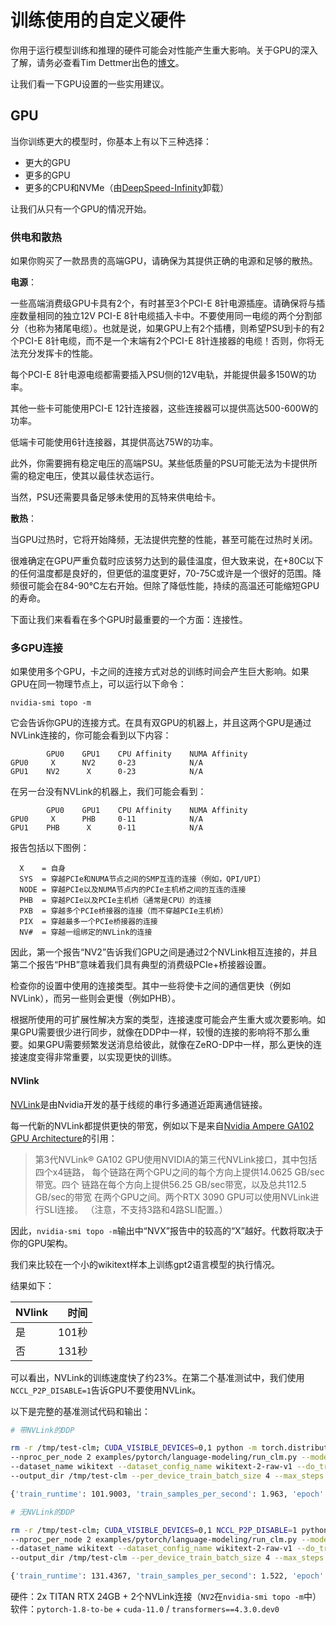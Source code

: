 <!---
版权所有2022年HuggingFace团队。保留所有权利。

根据Apache许可证2.0版（“许可证”）许可；
除非符合许可，否则禁止使用此文件。
你可以在以下获得许可证的副本

     http://www.apache.org/licenses/LICENSE-2.0

请注意，此文件采用Markdown格式，但包含我们doc-builder的特定语法（类似于MDX），在Markdown查看器中可能无法正确呈现。

-->


# 训练使用的自定义硬件

你用于运行模型训练和推理的硬件可能会对性能产生重大影响。关于GPU的深入了解，请务必查看Tim Dettmer出色的[博文](https://timdettmers.com/2020/09/07/which-gpu-for-deep-learning/)。

让我们看一下GPU设置的一些实用建议。

## GPU
当你训练更大的模型时，你基本上有以下三种选择：

- 更大的GPU
- 更多的GPU
- 更多的CPU和NVMe（由[DeepSpeed-Infinity](main_classes/deepspeed#nvme-support)卸载）

让我们从只有一个GPU的情况开始。

### 供电和散热

如果你购买了一款昂贵的高端GPU，请确保为其提供正确的电源和足够的散热。

**电源**：

一些高端消费级GPU卡具有2个，有时甚至3个PCI-E 8针电源插座。请确保将与插座数量相同的独立12V PCI-E 8针电缆插入卡中。不要使用同一电缆的两个分割部分（也称为猪尾电缆）。也就是说，如果GPU上有2个插槽，则希望PSU到卡的有2个PCI-E 8针电缆，而不是一个末端有2个PCI-E 8针连接器的电缆！否则，你将无法充分发挥卡的性能。

每个PCI-E 8针电源电缆都需要插入PSU侧的12V电轨，并能提供最多150W的功率。

其他一些卡可能使用PCI-E 12针连接器，这些连接器可以提供高达500-600W的功率。

低端卡可能使用6针连接器，其提供高达75W的功率。

此外，你需要拥有稳定电压的高端PSU。某些低质量的PSU可能无法为卡提供所需的稳定电压，使其以最佳状态运行。

当然，PSU还需要具备足够未使用的瓦特来供电给卡。

**散热**：

当GPU过热时，它将开始降频，无法提供完整的性能，甚至可能在过热时关闭。

很难确定在GPU严重负载时应该努力达到的最佳温度，但大致来说，在+80C以下的任何温度都是良好的，但更低的温度更好，70-75C或许是一个很好的范围。降频很可能会在84-90°C左右开始。但除了降低性能，持续的高温还可能缩短GPU的寿命。

下面让我们来看看在多个GPU时最重要的一个方面：连接性。

### 多GPU连接

如果使用多个GPU，卡之间的连接方式对总的训练时间会产生巨大影响。如果GPU在同一物理节点上，可以运行以下命令：

```
nvidia-smi topo -m
```

它会告诉你GPU的连接方式。在具有双GPU的机器上，并且这两个GPU是通过NVLink连接的，你可能会看到以下内容：

```
        GPU0    GPU1    CPU Affinity    NUMA Affinity
GPU0     X      NV2     0-23            N/A
GPU1    NV2      X      0-23            N/A
```

在另一台没有NVLink的机器上，我们可能会看到： 
```
        GPU0    GPU1    CPU Affinity    NUMA Affinity
GPU0     X      PHB     0-11            N/A
GPU1    PHB      X      0-11            N/A
```

报告包括以下图例：

```
  X    = 自身
  SYS  = 穿越PCIe和NUMA节点之间的SMP互连的连接（例如，QPI/UPI）
  NODE = 穿越PCIe以及NUMA节点内的PCIe主机桥之间的互连的连接
  PHB  = 穿越PCIe以及PCIe主机桥（通常是CPU）的连接
  PXB  = 穿越多个PCIe桥接器的连接（而不穿越PCIe主机桥）
  PIX  = 穿越最多一个PCIe桥接器的连接
  NV#  = 穿越一组绑定的NVLink的连接
```

因此，第一个报告“NV2”告诉我们GPU之间是通过2个NVLink相互连接的，并且第二个报告“PHB”意味着我们具有典型的消费级PCIe+桥接器设置。

检查你的设置中使用的连接类型。其中一些将使卡之间的通信更快（例如NVLink），而另一些则会更慢（例如PHB）。

根据所使用的可扩展性解决方案的类型，连接速度可能会产生重大或次要影响。如果GPU需要很少进行同步，就像在DDP中一样，较慢的连接的影响将不那么重要。如果GPU需要频繁发送消息给彼此，就像在ZeRO-DP中一样，那么更快的连接速度变得非常重要，以实现更快的训练。

#### NVlink

[NVLink](https://en.wikipedia.org/wiki/NVLink)是由Nvidia开发的基于线缆的串行多通道近距离通信链接。

每一代新的NVLink都提供更快的带宽，例如以下是来自[Nvidia Ampere GA102 GPU Architecture](https://www.nvidia.com/content/dam/en-zz/Solutions/geforce/ampere/pdf/NVIDIA-ampere-GA102-GPU-Architecture-Whitepaper-V1.pdf)的引用：

> 第3代NVLink®
> GA102 GPU使用NVIDIA的第三代NVLink接口，其中包括四个x4链路，
> 每个链路在两个GPU之间的每个方向上提供14.0625 GB/sec带宽。四个
> 链路在每个方向上提供56.25 GB/sec带宽，以及总共112.5 GB/sec的带宽
> 在两个GPU之间。两个RTX 3090 GPU可以使用NVLink进行SLI连接。
> （注意，不支持3路和4路SLI配置。）

因此，`nvidia-smi topo -m`输出中“NVX”报告中的较高的“X”越好。代数将取决于你的GPU架构。

我们来比较在一个小的wikitext样本上训练gpt2语言模型的执行情况。

结果如下：


| NVlink | 时间 |
| -----  | ---: |
| 是      | 101秒 |
| 否      | 131秒 |


可以看出，NVLink的训练速度快了约23%。在第二个基准测试中，我们使用`NCCL_P2P_DISABLE=1`告诉GPU不要使用NVLink。

以下是完整的基准测试代码和输出：

```bash
# 带NVLink的DDP

rm -r /tmp/test-clm; CUDA_VISIBLE_DEVICES=0,1 python -m torch.distributed.launch \
--nproc_per_node 2 examples/pytorch/language-modeling/run_clm.py --model_name_or_path gpt2 \
--dataset_name wikitext --dataset_config_name wikitext-2-raw-v1 --do_train \
--output_dir /tmp/test-clm --per_device_train_batch_size 4 --max_steps 200

{'train_runtime': 101.9003, 'train_samples_per_second': 1.963, 'epoch': 0.69}

# 无NVLink的DDP

rm -r /tmp/test-clm; CUDA_VISIBLE_DEVICES=0,1 NCCL_P2P_DISABLE=1 python -m torch.distributed.launch \
--nproc_per_node 2 examples/pytorch/language-modeling/run_clm.py --model_name_or_path gpt2 \
--dataset_name wikitext --dataset_config_name wikitext-2-raw-v1 --do_train
--output_dir /tmp/test-clm --per_device_train_batch_size 4 --max_steps 200

{'train_runtime': 131.4367, 'train_samples_per_second': 1.522, 'epoch': 0.69}
```

硬件：2x TITAN RTX 24GB + 2个NVLink连接（`NV2`在`nvidia-smi topo -m`中）
软件：`pytorch-1.8-to-be` + `cuda-11.0` / `transformers==4.3.0.dev0`
